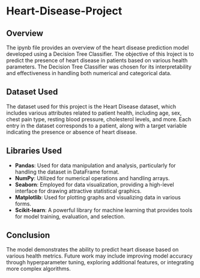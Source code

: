 # Heart-Disease-Project

## Overview
The ipynb file provides an overview of the heart disease prediction model developed using a Decision Tree Classifier. The objective of this lroject is to predict the presence of heart disease in patients based on various health parameters. The Decision Tree Classifier was chosen for its interpretability and effectiveness in handling both numerical and categorical data.

## Dataset Used
The dataset used for this project is the Heart Disease dataset, which includes various attributes related to patient health, including age, sex, chest pain type, resting blood pressure, cholesterol levels, and more. Each entry in the dataset corresponds to a patient, along with a target variable indicating the presence or absence of heart disease.

## Libraries Used
- **Pandas**: Used for data manipulation and analysis, particularly for handling the dataset in DataFrame format.
- **NumPy**: Utilized for numerical operations and handling arrays.
- **Seaborn**: Employed for data visualization, providing a high-level interface for drawing attractive statistical graphics.
- **Matplotlib**: Used for plotting graphs and visualizing data in various forms.
- **Scikit-learn**: A powerful library for machine learning that provides tools for model training, evaluation, and selection.

## Conclusion
The model demonstrates the ability to predict heart disease based on various health metrics. Future work may include improving model accuracy through hyperparameter tuning, exploring additional features, or integrating more complex algorithms.
